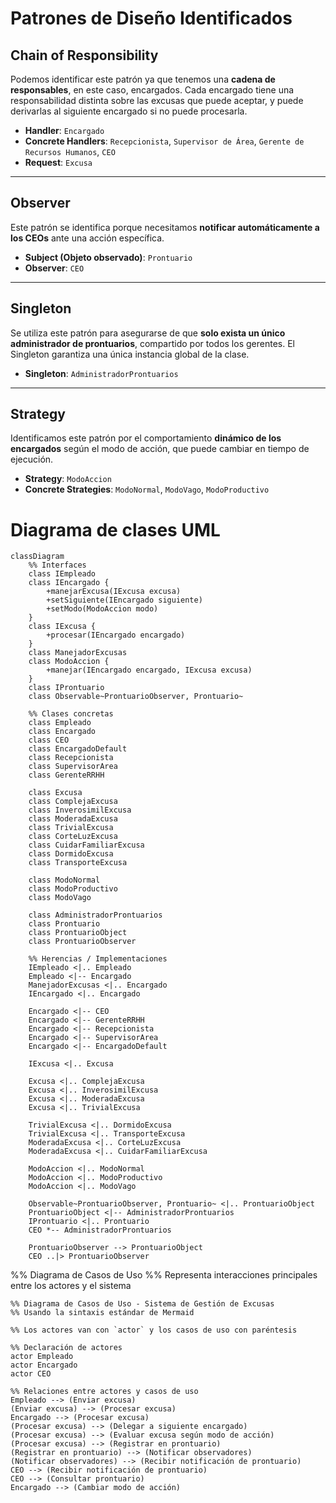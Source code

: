 # Patrones de Diseño Identificados

## Chain of Responsibility

Podemos identificar este patrón ya que tenemos una **cadena de responsables**, en este caso, encargados. Cada encargado tiene una responsabilidad distinta sobre las excusas que puede aceptar, y puede derivarlas al siguiente encargado si no puede procesarla.

- **Handler**: `Encargado`
- **Concrete Handlers**: `Recepcionista`, `Supervisor de Área`, `Gerente de Recursos Humanos`, `CEO`
- **Request**: `Excusa`

---

## Observer

Este patrón se identifica porque necesitamos **notificar automáticamente a los CEOs** ante una acción específica.

- **Subject (Objeto observado)**: `Prontuario`
- **Observer**: `CEO`

---

## Singleton

Se utiliza este patrón para asegurarse de que **solo exista un único administrador de prontuarios**, compartido por todos los gerentes. El Singleton garantiza una única instancia global de la clase.

- **Singleton**: `AdministradorProntuarios`

---

## Strategy

Identificamos este patrón por el comportamiento **dinámico de los encargados** según el modo de acción, que puede cambiar en tiempo de ejecución.

- **Strategy**: `ModoAccion`
- **Concrete Strategies**: `ModoNormal`, `ModoVago`, `ModoProductivo`


# Diagrama de clases UML

```mermaid
classDiagram
    %% Interfaces
    class IEmpleado
    class IEncargado {
        +manejarExcusa(IExcusa excusa)
        +setSiguiente(IEncargado siguiente)
        +setModo(ModoAccion modo)
    }
    class IExcusa {
        +procesar(IEncargado encargado)
    }
    class ManejadorExcusas
    class ModoAccion {
        +manejar(IEncargado encargado, IExcusa excusa)
    }
    class IProntuario
    class Observable~ProntuarioObserver, Prontuario~

    %% Clases concretas
    class Empleado
    class Encargado
    class CEO
    class EncargadoDefault
    class Recepcionista
    class SupervisorArea
    class GerenteRRHH

    class Excusa
    class ComplejaExcusa 
    class InverosimilExcusa
	class ModeradaExcusa
	class TrivialExcusa
	class CorteLuzExcusa
	class CuidarFamiliarExcusa
	class DormidoExcusa
	class TransporteExcusa
	
    class ModoNormal
    class ModoProductivo
    class ModoVago

    class AdministradorProntuarios
    class Prontuario
    class ProntuarioObject
    class ProntuarioObserver

    %% Herencias / Implementaciones
    IEmpleado <|.. Empleado
    Empleado <|-- Encargado
    ManejadorExcusas <|.. Encargado
    IEncargado <|.. Encargado

    Encargado <|-- CEO
	Encargado <|-- GerenteRRHH
    Encargado <|-- Recepcionista
    Encargado <|-- SupervisorArea
    Encargado <|-- EncargadoDefault

    IExcusa <|.. Excusa

    Excusa <|.. ComplejaExcusa
    Excusa <|.. InverosimilExcusa
    Excusa <|.. ModeradaExcusa
    Excusa <|.. TrivialExcusa
	
    TrivialExcusa <|.. DormidoExcusa
    TrivialExcusa <|.. TransporteExcusa
    ModeradaExcusa <|.. CorteLuzExcusa
    ModeradaExcusa <|.. CuidarFamiliarExcusa

    ModoAccion <|.. ModoNormal
    ModoAccion <|.. ModoProductivo
    ModoAccion <|.. ModoVago

    Observable~ProntuarioObserver, Prontuario~ <|.. ProntuarioObject
    ProntuarioObject <|-- AdministradorProntuarios
    IProntuario <|.. Prontuario
    CEO *-- AdministradorProntuarios

    ProntuarioObserver --> ProntuarioObject
    CEO ..|> ProntuarioObserver
```

%% Diagrama de Casos de Uso
%% Representa interacciones principales entre los actores y el sistema

```mermaid
%% Diagrama de Casos de Uso - Sistema de Gestión de Excusas
%% Usando la sintaxis estándar de Mermaid

%% Los actores van con `actor` y los casos de uso con paréntesis

%% Declaración de actores
actor Empleado
actor Encargado
actor CEO

%% Relaciones entre actores y casos de uso
Empleado --> (Enviar excusa)
(Enviar excusa) --> (Procesar excusa)
Encargado --> (Procesar excusa)
(Procesar excusa) --> (Delegar a siguiente encargado)
(Procesar excusa) --> (Evaluar excusa según modo de acción)
(Procesar excusa) --> (Registrar en prontuario)
(Registrar en prontuario) --> (Notificar observadores)
(Notificar observadores) --> (Recibir notificación de prontuario)
CEO --> (Recibir notificación de prontuario)
CEO --> (Consultar prontuario)
Encargado --> (Cambiar modo de acción)

```
